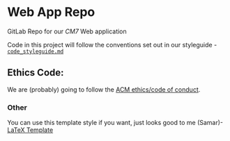 # Web App Repo

GitLab Repo for our _CM7_ Web application

Code in this project will follow the conventions set out in our styleguide - [`code_styleguide.md`](https://gitlab.cs.man.ac.uk/comp101-cm7/web-app/-/blob/2c8ca088dc88feffdd3b6055215c15f0d2358c43/code_styleguide.md)

## Ethics Code:
We are (probably) going to follow the [ACM ethics/code of conduct](https://www.acm.org/code-of-ethics).

### Other
You can use this template style if you want, just looks good to me (Samar)- [LaTeX Template](https://github.com/GRAMOLY-ORG/old-style)
